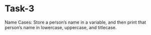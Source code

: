 # Task-3
Name Cases: Store a person’s name in a variable, and then print that person’s name in lowercase, uppercase, and titlecase.
